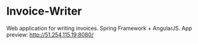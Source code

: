 # Invoice-Writer

Web application for writing invoices.
Spring Framework + AngularJS. App preview: http://51.254.115.19:8080/